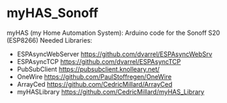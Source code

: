 # myHAS_Sonoff
myHAS (my Home Automation System): Arduino code for the Sonoff S20 (ESP8266)
Needed Libraries:
- ESPAsyncWebServer https://github.com/dvarrel/ESPAsyncWebSrv
- ESPAsyncTCP https://github.com/dvarrel/ESPAsyncTCP
- PubSubClient https://pubsubclient.knolleary.net/
- OneWire https://github.com/PaulStoffregen/OneWire
- ArrayCed https://github.com/CedricMillard/ArrayCed
- myHASLibrary https://github.com/CedricMillard/myHAS_Library
